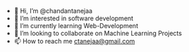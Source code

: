 - 👋 Hi, I’m @chandantanejaa
- 👀 I’m interested in software development
- 🌱 I’m currently learning Web-Development 
- 💞️ I’m looking to collaborate on Machine Learning Projects
- 📫 How to reach me ctanejaa@gmail.com

<!---
chandantanejaa/chandantanejaa is a ✨ special ✨ repository because its `README.md` (this file) appears on your GitHub profile.
You can click the Preview link to take a look at your changes.
--->

